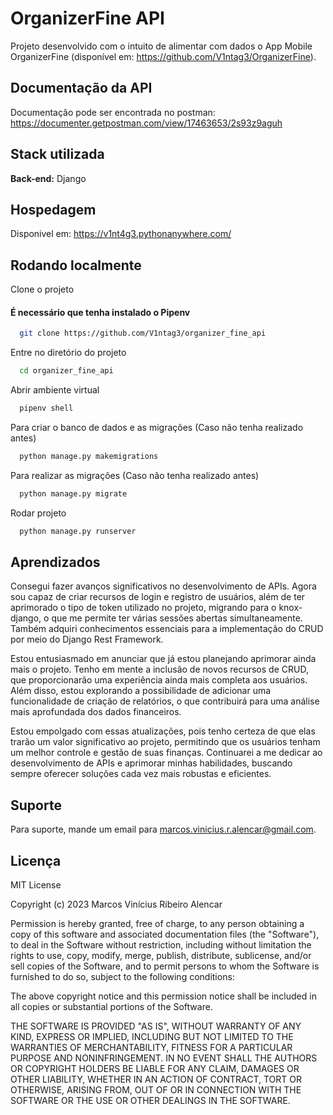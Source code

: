 
# OrganizerFine API

Projeto desenvolvido com o intuito de alimentar com dados o App Mobile OrganizerFine (disponível em: https://github.com/V1ntag3/OrganizerFine).
## Documentação da API

Documentação pode ser encontrada no postman: https://documenter.getpostman.com/view/17463653/2s93z9aguh
## Stack utilizada

**Back-end:** Django

## Hospedagem

Disponivel em: https://v1nt4g3.pythonanywhere.com/

## Rodando localmente

Clone o projeto
#### É necessário que tenha instalado o Pipenv
```bash
  git clone https://github.com/V1ntag3/organizer_fine_api
```

Entre no diretório do projeto

```bash
  cd organizer_fine_api
```

Abrir ambiente virtual

```bash
  pipenv shell
```

Para criar o banco de dados e as migrações (Caso não tenha realizado antes)

```bash
  python manage.py makemigrations
```
Para realizar as migrações (Caso não tenha realizado antes)

```bash
  python manage.py migrate
```

Rodar projeto

```bash
  python manage.py runserver
```


## Aprendizados

Consegui fazer avanços significativos no desenvolvimento de APIs. Agora sou capaz de criar recursos de login e registro de usuários, além de ter aprimorado o tipo de token utilizado no projeto, migrando para o knox-django, o que me permite ter várias sessões abertas simultaneamente. Também adquiri conhecimentos essenciais para a implementação do CRUD por meio do Django Rest Framework.

Estou entusiasmado em anunciar que já estou planejando aprimorar ainda mais o projeto. Tenho em mente a inclusão de novos recursos de CRUD, que proporcionarão uma experiência ainda mais completa aos usuários. Além disso, estou explorando a possibilidade de adicionar uma funcionalidade de criação de relatórios, o que contribuirá para uma análise mais aprofundada dos dados financeiros.

Estou empolgado com essas atualizações, pois tenho certeza de que elas trarão um valor significativo ao projeto, permitindo que os usuários tenham um melhor controle e gestão de suas finanças. Continuarei a me dedicar ao desenvolvimento de APIs e aprimorar minhas habilidades, buscando sempre oferecer soluções cada vez mais robustas e eficientes.

## Suporte

Para suporte, mande um email para marcos.vinicius.r.alencar@gmail.com.


## Licença

MIT License

Copyright (c) 2023 Marcos Vinícius Ribeiro Alencar

Permission is hereby granted, free of charge, to any person obtaining a copy
of this software and associated documentation files (the "Software"), to deal
in the Software without restriction, including without limitation the rights
to use, copy, modify, merge, publish, distribute, sublicense, and/or sell
copies of the Software, and to permit persons to whom the Software is
furnished to do so, subject to the following conditions:

The above copyright notice and this permission notice shall be included in all
copies or substantial portions of the Software.

THE SOFTWARE IS PROVIDED "AS IS", WITHOUT WARRANTY OF ANY KIND, EXPRESS OR
IMPLIED, INCLUDING BUT NOT LIMITED TO THE WARRANTIES OF MERCHANTABILITY,
FITNESS FOR A PARTICULAR PURPOSE AND NONINFRINGEMENT. IN NO EVENT SHALL THE
AUTHORS OR COPYRIGHT HOLDERS BE LIABLE FOR ANY CLAIM, DAMAGES OR OTHER
LIABILITY, WHETHER IN AN ACTION OF CONTRACT, TORT OR OTHERWISE, ARISING FROM,
OUT OF OR IN CONNECTION WITH THE SOFTWARE OR THE USE OR OTHER DEALINGS IN THE
SOFTWARE.
